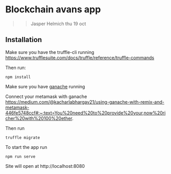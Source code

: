 # Blockchain avans app

>> Jasper Helmich thu 19 oct

## Installation

Make sure you have the truffle-cli running 
https://www.trufflesuite.com/docs/truffle/reference/truffle-commands

Then run:
```
npm install
```

Make sure you have [ganache](https://www.trufflesuite.com/ganache) running 

Connect your metamask with ganache
https://medium.com/@kacharlabhargav21/using-ganache-with-remix-and-metamask-446fe5748ccf#:~:text=You%20need%20to%20provide%20your,now%20richer%20with%20100%20ether.

Then run 
```
truffle migrate
```

To start the app run 
```
npm run serve
```

Site will open at http://localhost:8080




